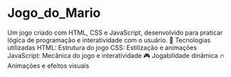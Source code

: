 # Jogo_do_Mario
Um jogo criado com HTML, CSS e JavaScript, desenvolvido para praticar lógica de programação e interatividade com o usuário.  🚀 Tecnologias utilizadas HTML: Estrutura do jogo CSS: Estilização e animações JavaScript: Mecânica do jogo e interatividade 🎮 Jogabilidade dinâmica 🔥 Animações e efeitos visuais 

